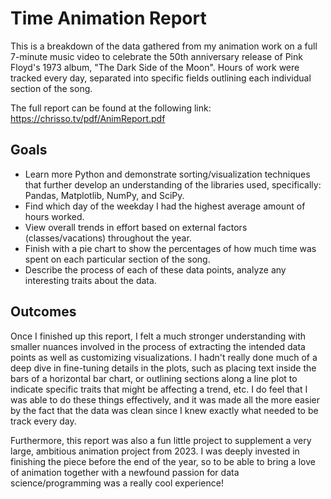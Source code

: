 # Time Animation Report

This is a breakdown of the data gathered from my animation work on a full 7-minute music video to celebrate the 50th anniversary release of Pink Floyd's 1973 album, "The Dark Side of the Moon". Hours of work were tracked every day, separated into specific fields outlining each individual section of the song.

The full report can be found at the following link: https://chrisso.tv/pdf/AnimReport.pdf

## Goals

- Learn more Python and demonstrate sorting/visualization techniques that further develop an understanding of the libraries used, specifically: Pandas, Matplotlib, NumPy, and SciPy.
- Find which day of the weekday I had the highest average amount of hours worked.
- View overall trends in effort based on external factors (classes/vacations) throughout the year.
- Finish with a pie chart to show the percentages of how much time was spent on each particular section of the song.
- Describe the process of each of these data points, analyze any interesting traits about the data.

## Outcomes  

Once I finished up this report, I felt a much stronger understanding with smaller nuances involved in the process of extracting the intended data points as well as customizing visualizations. I hadn't really done much of a deep dive in fine-tuning details in the plots, such as placing text inside the bars of a horizontal bar chart, or outlining sections along a line plot to indicate specific traits that might be affecting a trend, etc. I do feel that I was able to do these things effectively, and it was made all the more easier by the fact that the data was clean since I knew exactly what needed to be track every day.

Furthermore, this report was also a fun little project to supplement a very large, ambitious animation project from 2023. I was deeply invested in finishing the piece before the end of the year, so to be able to bring a love of animation together with a newfound passion for data science/programming was a really cool experience!
